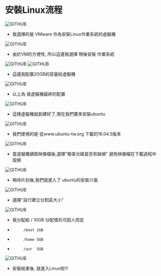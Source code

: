 # 安裝Linux流程

![GITHUB](https://imgur.com/6CxzKVM.jpg "git圖示")
+ 我選擇的是 VMware 作為安裝Linux作業系統的虛擬機

![GITHUB](https://imgur.com/HloztuV.jpg "git圖示")
+ 由於VM的方便性, 所以這邊我選擇 稍後安裝 作業系統


![GITHUB](https://imgur.com/dmxMRbg.jpg "git圖示")
![GITHUB](https://imgur.com/3qloSMQ.jpg "git圖示")
+ 這邊我配置20GB的容量給虛擬機

![GITHUB](https://imgur.com/W8YICG9.jpg "git圖示")
+ 以上為 我虛擬機最終的配置

![GITHUB](https://imgur.com/OEs8DqE.jpg "git圖示")
+ 這樣虛擬機就創建好了,現在我們要來安裝ubuntu

![GITHUB](https://imgur.com/0VVi6pr.jpg "git圖示")
+ 我們使用的是 從www.ubuntu-tw.org 下載的16.04.5版本

![GITHUB](https://imgur.com/gS6qDbC.jpg "git圖示")
+ 當虛擬機讀取映像檔後,選擇"檢查光碟是否有缺損" 避免映像檔在下載過程中毀損

![GITHUB](https://imgur.com/F4L10Yv.jpg "git圖示")
+ 稍待片刻後,我們就進入了 ubuntu的安裝介面

![GITHUB](https://imgur.com/1qn74UX.jpg "git圖示")
+ 選擇"自行建立分割區大小"

![GITHUB](https://imgur.com/LasFFH8.jpg "git圖示")
+ 我分配給 /     10GB   分配情形可因人而定
+          /boot 1GB
+          /home 5GB
+          /usr  5GB


![GITHUB](https://imgur.com/KpYkkuE.jpg "git圖示")
+ 安裝結束後, 就進入Linux啦!!!
















